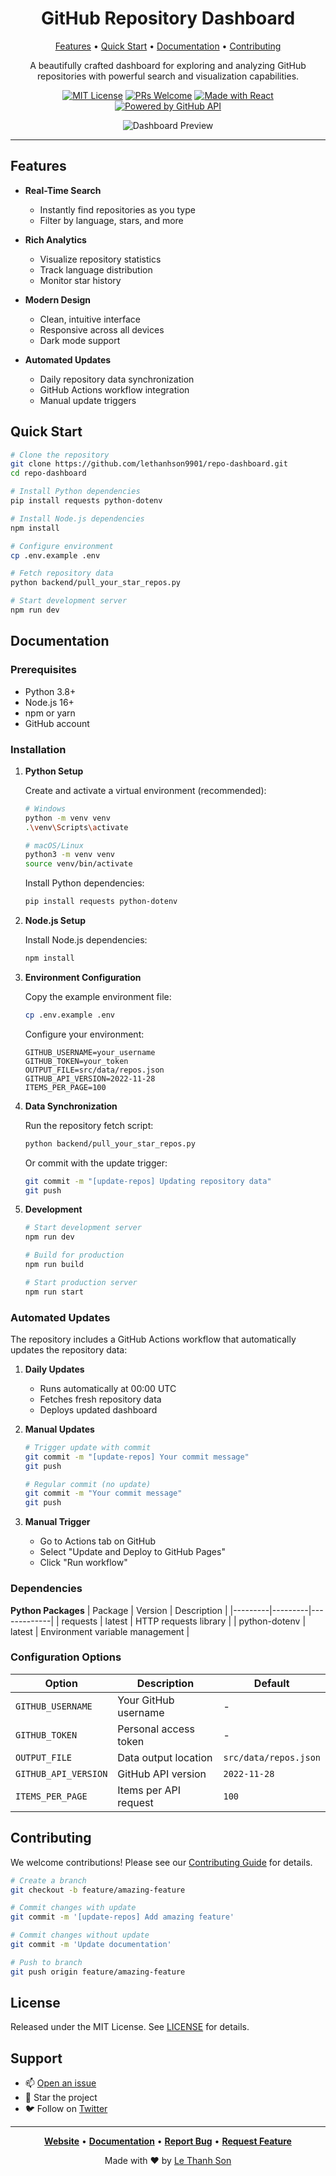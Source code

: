 <div align="center">

# GitHub Repository Dashboard

[Features](#features) • [Quick Start](#quick-start) • [Documentation](#documentation) • [Contributing](#contributing)

A beautifully crafted dashboard for exploring and analyzing GitHub repositories with powerful search and visualization capabilities.

[![MIT License](https://img.shields.io/badge/License-MIT-blue.svg)](LICENSE)
[![PRs Welcome](https://img.shields.io/badge/PRs-welcome-brightgreen.svg)](CONTRIBUTING.md)
[![Made with React](https://img.shields.io/badge/Made%20with-React-61dafb.svg)](https://reactjs.org/)
[![Powered by GitHub API](https://img.shields.io/badge/Powered%20by-GitHub%20API-333.svg)](https://docs.github.com/en/rest)

![Dashboard Preview](docs/assets/preview.png)

</div>

---

## Features

- **Real-Time Search**
  - Instantly find repositories as you type
  - Filter by language, stars, and more

- **Rich Analytics**
  - Visualize repository statistics
  - Track language distribution
  - Monitor star history

- **Modern Design**
  - Clean, intuitive interface
  - Responsive across all devices
  - Dark mode support

- **Automated Updates**
  - Daily repository data synchronization
  - GitHub Actions workflow integration
  - Manual update triggers

## Quick Start

```bash
# Clone the repository
git clone https://github.com/lethanhson9901/repo-dashboard.git
cd repo-dashboard

# Install Python dependencies
pip install requests python-dotenv

# Install Node.js dependencies
npm install

# Configure environment
cp .env.example .env

# Fetch repository data
python backend/pull_your_star_repos.py

# Start development server
npm run dev
```

## Documentation

### Prerequisites

- Python 3.8+
- Node.js 16+
- npm or yarn
- GitHub account

### Installation

1. **Python Setup**

   Create and activate a virtual environment (recommended):
   ```bash
   # Windows
   python -m venv venv
   .\venv\Scripts\activate

   # macOS/Linux
   python3 -m venv venv
   source venv/bin/activate
   ```

   Install Python dependencies:
   ```bash
   pip install requests python-dotenv
   ```

2. **Node.js Setup**

   Install Node.js dependencies:
   ```bash
   npm install
   ```

3. **Environment Configuration**

   Copy the example environment file:
   ```bash
   cp .env.example .env
   ```

   Configure your environment:
   ```env
   GITHUB_USERNAME=your_username
   GITHUB_TOKEN=your_token
   OUTPUT_FILE=src/data/repos.json
   GITHUB_API_VERSION=2022-11-28
   ITEMS_PER_PAGE=100
   ```

4. **Data Synchronization**

   Run the repository fetch script:
   ```bash
   python backend/pull_your_star_repos.py
   ```

   Or commit with the update trigger:
   ```bash
   git commit -m "[update-repos] Updating repository data"
   git push
   ```

5. **Development**

   ```bash
   # Start development server
   npm run dev

   # Build for production
   npm run build

   # Start production server
   npm run start
   ```

### Automated Updates

The repository includes a GitHub Actions workflow that automatically updates the repository data:

1. **Daily Updates**
   - Runs automatically at 00:00 UTC
   - Fetches fresh repository data
   - Deploys updated dashboard

2. **Manual Updates**
   ```bash
   # Trigger update with commit
   git commit -m "[update-repos] Your commit message"
   git push

   # Regular commit (no update)
   git commit -m "Your commit message"
   git push
   ```

3. **Manual Trigger**
   - Go to Actions tab on GitHub
   - Select "Update and Deploy to GitHub Pages"
   - Click "Run workflow"

### Dependencies

**Python Packages**
| Package | Version | Description |
|---------|---------|-------------|
| requests | latest | HTTP requests library |
| python-dotenv | latest | Environment variable management |

### Configuration Options

| Option | Description | Default |
|--------|-------------|---------|
| `GITHUB_USERNAME` | Your GitHub username | - |
| `GITHUB_TOKEN` | Personal access token | - |
| `OUTPUT_FILE` | Data output location | `src/data/repos.json` |
| `GITHUB_API_VERSION` | GitHub API version | `2022-11-28` |
| `ITEMS_PER_PAGE` | Items per API request | `100` |

## Contributing

We welcome contributions! Please see our [Contributing Guide](CONTRIBUTING.md) for details.

```bash
# Create a branch
git checkout -b feature/amazing-feature

# Commit changes with update
git commit -m '[update-repos] Add amazing feature'

# Commit changes without update
git commit -m 'Update documentation'

# Push to branch
git push origin feature/amazing-feature
```

## License

Released under the MIT License. See [LICENSE](LICENSE) for details.

## Support

- 📫 [Open an issue](https://github.com/lethanhson9901/repo-dashboard/issues)
- 🌟 Star the project
- 🐦 Follow on [Twitter](https://twitter.com/lethanhson9901)

---

<div align="center">

**[Website](https://your-website.com)** • **[Documentation](docs)** • **[Report Bug](issues)** • **[Request Feature](issues)**

Made with ❤️ by [Le Thanh Son](https://github.com/lethanhson9901)

</div>